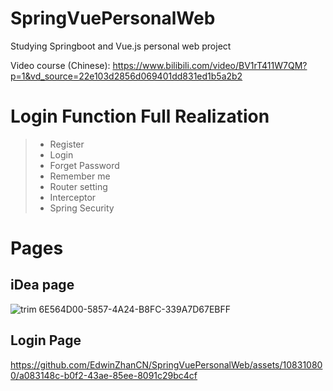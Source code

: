 # SpringVuePersonalWeb
Studying Springboot and Vue.js personal web project

Video course (Chinese):
https://www.bilibili.com/video/BV1rT411W7QM?p=1&vd_source=22e103d2856d069401dd831ed1b5a2b2

# Login Function Full Realization

>* Register
>* Login
>* Forget Password
>* Remember me
>* Router setting
>* Interceptor
>* Spring Security

# Pages
## iDea page
![trim 6E564D00-5857-4A24-B8FC-339A7D67EBFF](https://github.com/EdwinZhanCN/SpringVuePersonalWeb/assets/108310800/9be9ecd8-5a94-4dcc-9f0a-b8f571b93dc7)

## Login Page

https://github.com/EdwinZhanCN/SpringVuePersonalWeb/assets/108310800/a083148c-b0f2-43ae-85ee-8091c29bc4cf



